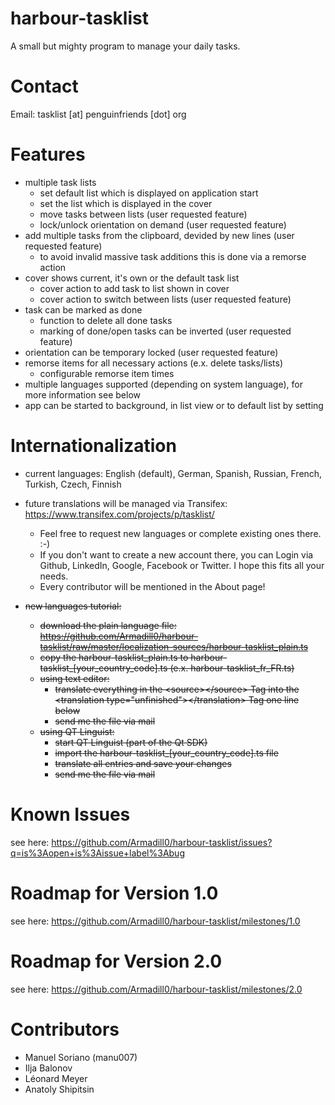 harbour-tasklist
================

A small but mighty program to manage your daily tasks.

Contact
================
Email: tasklist [at] penguinfriends [dot] org

Features
================
- multiple task lists
    - set default list which is displayed on application start
    - set the list which is displayed in the cover
    - move tasks between lists (user requested feature)
    - lock/unlock orientation on demand (user requested feature)
- add multiple tasks from the clipboard, devided by new lines (user requested feature)
    - to avoid invalid massive task additions this is done via a remorse action
- cover shows current, it's own or the default task list
    - cover action to add task to list shown in cover
    - cover action to switch between lists (user requested feature)
- task can be marked as done
    - function to delete all done tasks
    - marking of done/open tasks can be inverted (user requested feature)
- orientation can be temporary locked (user requested feature)
- remorse items for all necessary actions (e.x. delete tasks/lists)
    - configurable remorse item times
- multiple languages supported (depending on system language), for more information see below
- app can be started to background, in list view or to default list by setting

Internationalization
================
- current languages: English (default), German, Spanish, Russian, French, Turkish, Czech, Finnish
- future translations will be managed via Transifex: https://www.transifex.com/projects/p/tasklist/
    - Feel free to request new languages or complete existing ones there. :-)
    - If you don't want to create a new account there, you can Login via Github, LinkedIn, Google, Facebook or Twitter. I hope this fits all your needs.
    - Every contributor will be mentioned in the About page!

- ~~new languages tutorial:~~
    - ~~download the plain language file: https://github.com/Armadill0/harbour-tasklist/raw/master/localization-sources/harbour-tasklist_plain.ts~~
    - ~~copy the harbour-tasklist_plain.ts to harbour-tasklist_[your_country_code].ts (e.x. harbour-tasklist_fr_FR.ts)~~
    - ~~using text editor:~~
        - ~~translate everything in the \<source\>\</source\> Tag into the \<translation type="unfinished"\>\</translation\> Tag one line below~~
        - ~~send me the file via mail~~
    - ~~using QT Linguist:~~
        - ~~start QT Linguist (part of the Qt SDK)~~
        - ~~import the harbour-tasklist_[your_country_code].ts file~~
        - ~~translate all entries and save your changes~~
        - ~~send me the file via mail~~

Known Issues
================
see here: https://github.com/Armadill0/harbour-tasklist/issues?q=is%3Aopen+is%3Aissue+label%3Abug

Roadmap for Version 1.0
================
see here: https://github.com/Armadill0/harbour-tasklist/milestones/1.0

Roadmap for Version 2.0
================
see here: https://github.com/Armadill0/harbour-tasklist/milestones/2.0

Contributors
================
- Manuel Soriano (manu007)
- Ilja Balonov
- L&eacute;onard Meyer
- Anatoly Shipitsin
